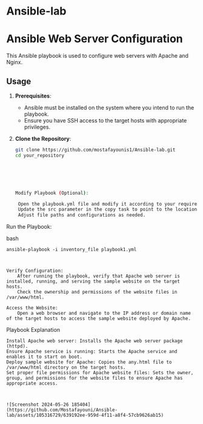 # Ansible-lab


# Ansible Web Server Configuration

This Ansible playbook is used to configure web servers with Apache and Nginx.

## Usage

1. **Prerequisites**:
   - Ansible must be installed on the system where you intend to run the playbook.
   - Ensure you have SSH access to the target hosts with appropriate privileges.

2. **Clone the Repository**:
   ```bash
   git clone https://github.com/mostafayounis1/Ansible-lab.git
   cd your_repository






   Modify Playbook (Optional):

    Open the playbook.yml file and modify it according to your requirements.
    Update the src parameter in the copy task to point to the location of your sample website file (any.html).
    Adjust file paths and configurations as needed.

Run the Playbook:

bash

    ansible-playbook -i inventory_file playbook1.yml
    


    Verify Configuration:
        After running the playbook, verify that Apache web server is installed, running, and serving the sample website on the target hosts.
        Check the ownership and permissions of the website files in /var/www/html.

    Access the Website:
        Open a web browser and navigate to the IP address or domain name of the target hosts to access the sample website deployed by Apache.

Playbook Explanation

    Install Apache web server: Installs the Apache web server package (httpd).
    Ensure Apache service is running: Starts the Apache service and enables it to start on boot.
    Deploy sample website for Apache: Copies the any.html file to /var/www/html directory on the target hosts.
    Set proper file permissions for Apache website files: Sets the owner, group, and permissions for the website files to ensure Apache has appropriate access.



    ![Screenshot 2024-05-26 185404](https://github.com/Mostafayouni/Ansible-lab/assets/105316729/639192ee-959d-4f11-a8f4-57cb9626ab15)







